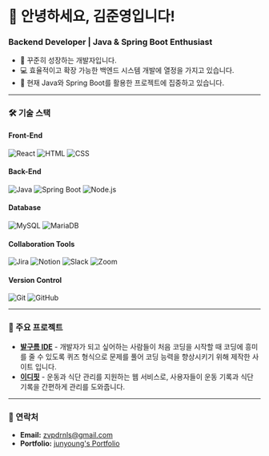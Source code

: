 # 👋 안녕하세요, 김준영입니다!

### Backend Developer | Java & Spring Boot Enthusiast

- 🌱 꾸준히 성장하는 개발자입니다.
- 💻 효율적이고 확장 가능한 백엔드 시스템 개발에 열정을 가지고 있습니다.
- 🚀 현재 Java와 Spring Boot를 활용한 프로젝트에 집중하고 있습니다.

---

### 🛠 기술 스택

#### Front-End
![React](https://img.shields.io/badge/-React-61DAFB?logo=react&logoColor=white&style=flat)
![HTML](https://img.shields.io/badge/-HTML5-E34F26?logo=html5&logoColor=white&style=flat)
![CSS](https://img.shields.io/badge/-CSS3-1572B6?logo=css3&logoColor=white&style=flat)

#### Back-End
![Java](https://img.shields.io/badge/-Java-007396?logo=java&logoColor=white&style=flat)
![Spring Boot](https://img.shields.io/badge/-Spring%20Boot-6DB33F?logo=spring-boot&logoColor=white&style=flat)
![Node.js](https://img.shields.io/badge/-Node.js-339933?logo=node.js&logoColor=white&style=flat)

#### Database
![MySQL](https://img.shields.io/badge/-MySQL-4479A1?logo=mysql&logoColor=white&style=flat)
![MariaDB](https://img.shields.io/badge/-MariaDB-003545?logo=mariadb&logoColor=white&style=flat)

#### Collaboration Tools
![Jira](https://img.shields.io/badge/-Jira-0052CC?logo=jira&logoColor=white&style=flat)
![Notion](https://img.shields.io/badge/-Notion-000000?logo=notion&logoColor=white&style=flat)
![Slack](https://img.shields.io/badge/-Slack-4A154B?logo=slack&logoColor=white&style=flat)
![Zoom](https://img.shields.io/badge/-Zoom-2D8CFF?logo=zoom&logoColor=white&style=flat)

#### Version Control
![Git](https://img.shields.io/badge/-Git-F05032?logo=git&logoColor=white&style=flat)
![GitHub](https://img.shields.io/badge/-GitHub-181717?logo=github&logoColor=white&style=flat)


---

### 💼 주요 프로젝트

- [**발구름 IDE**](https://github.com/junyoungkim12/Balgoorm_BackEnd) - 개발자가 되고 싶어하는 사람들이 처음 코딩을 시작할 때 코딩에 흥미를 줄 수 있도록 퀴즈 형식으로 문제를 풀어 코딩 능력을 향상시키기 위해 제작한 사이트 입니다.
- [**이디핏**](https://github.com/junyoungkim12/FinalProject) -  운동과 식단 관리를 지원하는 웹 서비스로, 사용자들이 운동 기록과 식단 기록을 간편하게 관리를 도와줍니다.

---


### 🔗 연락처

- **Email:** [zvpdrnls@gmail.com](mailto:zvpdrnls@gmail.com)
- **Portfolio:** [junyoung's Portfolio](https://www.notion.so/bc97f1723acd462086655e34d317f232)

